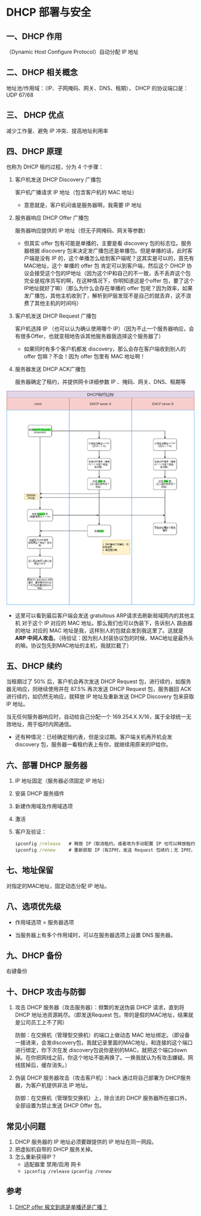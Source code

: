 # DHCP 部署与安全

## 一、DHCP 作用

（Dynamic Host Configure Protocol）自动分配 IP 地址

## 二、DHCP 相关概念

地址池/作用域：（IP、子网掩码、网关、DNS、租期），
DHCP 的协议端口是：UDP 67/68

## 三、 DHCP 优点

减少工作量、避免 IP 冲突、提高地址利用率

## 四、DHCP 原理

也称为 DHCP 租约过程，分为 4 个步骤：

1. 客户机发送 DHCP Discovery 广播包

    客户机广播请求 IP 地址（包含客户机的 MAC 地址）

    * 意思就是，客户机问谁是服务器啊，我需要 IP 地址

2. 服务器响应 DHCP Offer 广播包

    服务器响应提供的 IP 地址（但无子网掩码、网关等参数）

    * 但其实 offer 包有可能是单播的，主要是看 discovery 包的标志位。服务器根据 discovery 包来决定发广播包还是单播包。但是单播的话，此时客户端是没有 IP 的，这个单播怎么给到客户端呢？这其实是可以的，首先有MAC地址，这个 单播的 offer 包 肯定可以到客户端，然后这个 DHCP 协议会接受这个包的IP地址（因为这个IP和自己的不一致，丢不丢弃这个包完全是程序员写的啊，在这种情况下，你明知道这是个offer 包，要了这个IP地址就好了嘛）（那么为什么会存在单播的 offer 包呢？因为效率，如果发广播包，其他主机收到了，解析到IP层发现不是自己的就丢弃，这不浪费了其他主机的时间吗）

3. 客户机发送 DHCP Request 广播包

    客户机选择 IP （也可以认为确认使用哪个 IP）（因为不止一个服务器响应，会有很多Offer，也就变相地告诉其他服务器我选择这个服务器了）

    * 如果同时有多个客户机都发 discovery，那么会存在客户端收到别人的 offer 包嘛？不会！因为 offer 包里有 MAC 地址啊！

4. 服务器发送 DHCP ACK广播包

    服务器确定了租约，并提供网卡详细参数 IP 、掩码、网关、DNS、租期等

![看不到图片是科学问题](https://raw.githubusercontent.com/yiyah/Picture_Material/master/20210808103837.png)

* 这里可以看到最后客户端会发送 gratuitous ARP请求去刷新局域网内的其他主机 对于这个 IP 对应的 MAC 地址。那么我们也可以伪装下，告诉别人 路由器的地址 对应的 MAC 地址是我，这样别人的包就会发到我这里了。这就是 **ARP 中间人攻击**。（待验证：因为别人封装协议包的时候，MAC地址是最外头的嘛。协议包先到MAC地址的主机，我就拦截了）

## 五、DHCP 续约

当租期过了 50% 后，客户机会再次发送 DHCP Request 包，进行续约，如服务器无响应，则继续使用并在 87.5% 再次发送 DHCP Request 包，服务器回 ACK 进行续约，如仍然无响应，就释放 IP 地址及重新发送 DHCP Discovery 包来获取 IP 地址。

​当无任何服务器响应时，自动给自己分配一个 169.254.X.X/16，属于全球统一无效地址，用于临时内网通信。

* 还有种情况：已经确定租约表，但是没过期。客户端关机再开机会发 discovery 包，服务器一看租约表上有你，就继续用原来的IP给你。

## 六、部署 DHCP 服务器

1. IP 地址固定（服务器必须固定 IP 地址）

2. 安装 DHCP 服务插件

3. 新建作用域及作用域选项

4. 激活

5. 客户及验证：

    ```cmd
    ipconfig /release   # 释放 IP（取消租约，或者改为手动配置 IP 也可以释放租约。服务器上会删掉此租约表）
    ipconfig /renew     # 重新获取 IP（有IP时，发送 Request 包续约；无 IP时，发送Discovery包重新获取）
    ```

## 七、地址保留

对指定的MAC地址，固定动态分配 IP 地址。

## 八、选项优先级

* 作用域选项 > 服务器选项

* 当服务器上有多个作用域时，可以在服务器选项上设置 DNS 服务器。

## 九、DHCP 备份

右键备份

## 十、DHCP 攻击与防御

1. 攻击 DHCP 服务器（攻击服务器）：频繁的发送伪装 DHCP 请求，直到将 DHCP 地址池资源耗尽。（即发送Request 包，带的是假的MAC地址，结果就是公司员工上不了网）

    防御：在交换机（管理型交换机）的端口上做动态 MAC 地址绑定。（即设备一接进来，会发discovery包，我就记录里面的MAC地址，和连接的这个端口进行绑定，你下次在发 discovery包说你是别的MAC，就把这个端口down掉。在你把网线之前，你这个地址不能再换了。一换我就认为有攻击嫌疑。网线拔掉后，缓存消失。）

2. 伪装 DHCP 服务器攻击（攻击客户机）：hack 通过将自己部署为 DHCP服务器，为客户机提供非法 IP 地址。

    防御：在交换机（管理型交换机）上，除合法的 DHCP 服务器所在接口外，全部设置为禁止发送 DHCP Offer 包。

## 常见小问题

1. DHCP 服务器的 IP 地址必须要跟提供的 IP 地址在同一网段。
2. 把虚拟机自带的 DHCP 服务关掉。
3. 怎么重新获得IP？
   * 适配器里 禁用/启用 网卡
   * `ipconfig /release` `ipconfig /renew`

## 参考

1. [DHCP offer 报文到底是单播还是广播？](https://cloud.tencent.com/developer/news/270493)
